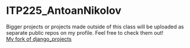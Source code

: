 # ITP225_AntoanNikolov  
Bigger projects or projects made outside of this class will be uploaded as separate public repos on my profile. Feel free to check them out!  
[My fork of django_projects](https://github.com/AntoanNikolov/django_projects_fork)
